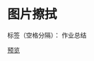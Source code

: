 ﻿# 图片擦拭 

标签（空格分隔）： 作业总结

[预览][1]


  [1]: https://helloforrestworld.github.io/javascriptLab/%E5%9B%BE%E7%89%87%E6%93%A6%E6%8B%AD/index.html